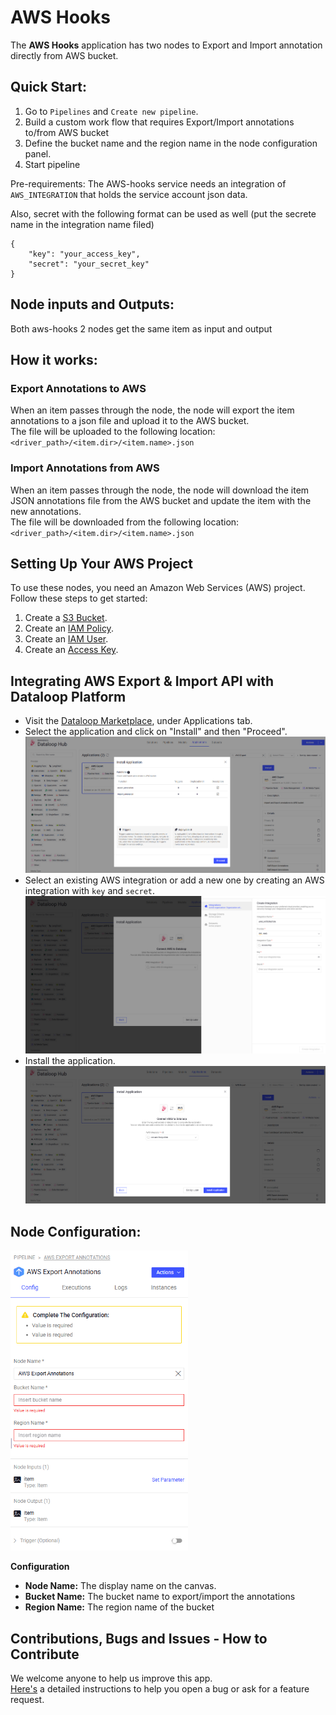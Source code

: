 # AWS Hooks

The **AWS Hooks** application has two nodes to Export and Import annotation directly from AWS bucket.


## Quick Start:

1. Go to `Pipelines` and `Create new pipeline`.
2. Build a custom work flow that requires Export/Import annotations to/from AWS bucket
3. Define the bucket name and the region name in the node configuration panel.
4. Start pipeline

Pre-requirements: The AWS-hooks service needs an integration of `AWS_INTEGRATION` that holds the service account json data.  

Also, secret with the following  format can be used as well (put the secrete name in the integration name filed)

```
{
    "key": "your_access_key", 
    "secret": "your_secret_key"
}
```


## Node inputs and Outputs:

Both aws-hooks 2 nodes get the same item as input and output


## How it works:

### Export Annotations to AWS
When an item passes through the node, the node will export the item annotations to a json file and upload it to the AWS bucket. \
The file will be uploaded to the following location: \
`<driver_path>/<item.dir>/<item.name>.json`

### Import Annotations from AWS
When an item passes through the node, the node will download the item JSON annotations file from the AWS bucket and update the item with the new annotations. \
The file will be downloaded from the following location: \
`<driver_path>/<item.dir>/<item.name>.json`


## Setting Up Your AWS Project

To use these nodes, you need an Amazon Web Services (AWS) project. Follow these steps to get started:

1. Create a [S3 Bucket](https://docs.dataloop.ai/docs/aws-access-key-integration#:~:text=integration%20process%20involves%3A-,Step%201.%20Create%20an%20S3%20Bucket,-Log%20in%20to).
2. Create an [IAM Policy](https://docs.dataloop.ai/docs/aws-access-key-integration#:~:text=a%20bucket.-,Step%202.%20Create%20an%20IAM%20Policy,-Log%20in%20to).
3. Create an [IAM User](https://docs.dataloop.ai/docs/aws-access-key-integration#:~:text=IAM%20policies.-,Step%203.%20Create%20an%20IAM%20User,-Log%20in%20to).
4. Create an [Access Key](https://docs.dataloop.ai/docs/aws-access-key-integration#:~:text=for%20more%20information.-,Step%204.%20Create%20an%20Access%20Key%20for%20the%20IAM%20User,-Log%20in%20to).


## Integrating AWS Export & Import API with Dataloop Platform

- Visit the [Dataloop Marketplace](https://docs.dataloop.ai/docs/marketplace), under Applications tab.
- Select the application and click on "Install" and then "Proceed".
  ![marketplace.png](assets/marketplace.png)
- Select an existing AWS integration or add a new one by creating an AWS integration with `key` and `secret`.
  ![add_integration.png](assets/add_integration.png)
- Install the application.
  ![add_integration_to_app.png](assets/add_integration_to_app.png)


## Node Configuration:

<img src="assets/node_configration.png" height="480">

**Configuration**

- **Node Name:** The display name on the canvas.
- **Bucket Name:** The bucket name to export/import the annotations
- **Region Name:** The region name of the bucket


## Contributions, Bugs and Issues - How to Contribute

We welcome anyone to help us improve this app.  
[Here's](CONTRIBUTING.md) a detailed instructions to help you open a bug or ask for a feature request.